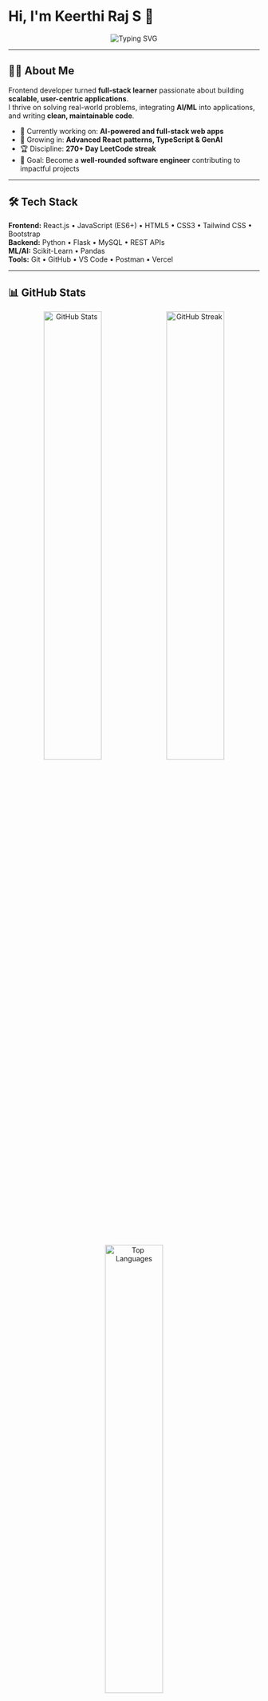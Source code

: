 # Hi, I'm Keerthi Raj S 👋  

<div align="center">
  <img src="https://readme-typing-svg.demolab.com?font=Fira+Code&size=22&duration=3000&pause=1000&color=2563EB&center=true&vCenter=true&width=600&lines=Frontend+Developer+%7C+Full-Stack+Enthusiast;React.js+%7C+Python+%7C+Problem+Solver;270%2B+Days+LeetCode+Streak+%F0%9F%94%A5" alt="Typing SVG" />
</div>

---

## 👨‍💻 About Me  

Frontend developer turned **full-stack learner** passionate about building **scalable, user-centric applications**.  
I thrive on solving real-world problems, integrating **AI/ML** into applications, and writing **clean, maintainable code**.  

- 🔭 Currently working on: **AI-powered and full-stack web apps**  
- 🌱 Growing in: **Advanced React patterns, TypeScript & GenAI**  
- 🏆 Discipline: **270+ Day LeetCode streak**  
- 🎯 Goal: Become a **well-rounded software engineer** contributing to impactful projects  

---

## 🛠️ Tech Stack  

**Frontend:** React.js • JavaScript (ES6+) • HTML5 • CSS3 • Tailwind CSS • Bootstrap  
**Backend:** Python • Flask • MySQL • REST APIs  
**ML/AI:** Scikit-Learn • Pandas  
**Tools:** Git • GitHub • VS Code • Postman • Vercel  

---

## 📊 GitHub Stats  

<div align="center">
  <img src="https://github-readme-stats.vercel.app/api?username=keerthirajsivashankar&show_icons=true&theme=tokyonight&hide_border=true&count_private=true" alt="GitHub Stats" width="48%" />
  <img src="https://github-readme-streak-stats.herokuapp.com?user=keerthirajsivashankar&theme=tokyonight&hide_border=true" alt="GitHub Streak" width="48%" />
</div>

<div align="center">
  <img src="https://github-readme-stats.vercel.app/api/top-langs/?username=keerthirajsivashankar&layout=compact&theme=tokyonight&hide_border=true" alt="Top Languages" width="48%" />
</div>

---

## 🏆 Featured Projects  

### 🤖 Fake Social Media Detection  
AI system detecting fake social media profiles with **91% accuracy**  
**Tech:** Python, Flask, Scikit-Learn, Pandas  

### 📋 Resource Management System *(In Development)*  
Manages **digital & physical resources** across an organization  
**Tech:** HTML/CSS/JS, Flask, MySQL  

### 💳 Credit Card Fraud Detection  
Fraud prevention system using **Isolation Forest Algorithm**  
**Tech:** Python, Flask, REST API  

---

## 💻 Competitive Programming  

<div align="center">
  <a href="https://leetcode.com/u/keerthiraj_s/">
    <img src="https://img.shields.io/badge/LeetCode-270%2B%20Days-FFA116?style=for-the-badge&logo=leetcode&logoColor=black" />
  </a>
  <a href="https://www.hackerrank.com/profile/ks7186">
    <img src="https://img.shields.io/badge/HackerRank-5%20Stars-00EA64?style=for-the-badge&logo=hackerrank&logoColor=white" />
  </a>
  <a href="https://www.codechef.com/users/keerthi_raj">
    <img src="https://img.shields.io/badge/CodeChef-3%20Stars-5B4638?style=for-the-badge&logo=codechef&logoColor=white" />
  </a>
</div>

---

## 📫 Connect with Me  

<div align="center">
  <a href="https://www.linkedin.com/in/keerthi-raj-s-74a8a824b/">
    <img src="https://img.shields.io/badge/LinkedIn-0077B5?style=for-the-badge&logo=linkedin&logoColor=white" />
  </a>
  <a href="mailto:keerthirajsivashankar@gmail.com">
    <img src="https://img.shields.io/badge/Email-D14836?style=for-the-badge&logo=gmail&logoColor=white" />
  </a>
  <a href="https://keerthirajsivashankar.github.io/Portfolio/">
    <img src="https://img.shields.io/badge/Portfolio-000000?style=for-the-badge&logo=safari&logoColor=white" />
  </a>
</div>

---

<div align="center">
  <img src="https://komarev.com/ghpvc/?username=keerthirajsivashankar&color=2563EB&style=flat-square" alt="Profile Views" />
</div>

---

✨ *"Code, learn, grow — repeat. Consistency beats everything."* 🚀

